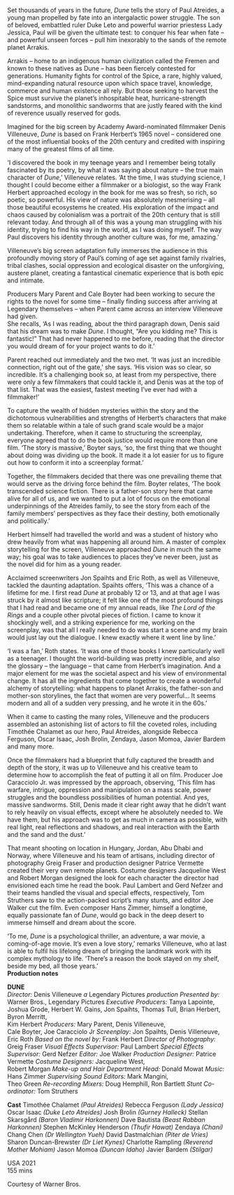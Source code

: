 
Set thousands of years in the future, _Dune_ tells the story of Paul Atreides, a young man propelled by fate into an intergalactic power struggle. The son of beloved, embattled ruler Duke Leto and powerful warrior priestess Lady Jessica, Paul will be given the ultimate test: to conquer his fear when fate – and powerful unseen forces – pull him inexorably to the sands of the remote planet Arrakis.

Arrakis – home to an indigenous human civilization called the Fremen and known to these natives as Dune – has been fiercely contested for generations. Humanity fights for control of the Spice, a rare, highly valued, mind-expanding natural resource upon which space travel, knowledge, commerce and human existence all rely. But those seeking to harvest the Spice must survive the planet’s inhospitable heat, hurricane-strength sandstorms, and monolithic sandworms that are justly feared with the kind of reverence usually reserved for gods.

Imagined for the big screen by Academy Award-nominated filmmaker Denis Villeneuve, _Dune_ is based on Frank Herbert’s 1965 novel – considered one of the most influential books of the 20th century and credited with inspiring many of the greatest films of all time.

‘I discovered the book in my teenage years and I remember being totally fascinated by its poetry, by what it was saying about nature – the true main character of _Dune_,’ Villeneuve relates. ‘At the time, I was studying science, I thought I could become either a filmmaker or a biologist, so the way Frank Herbert approached ecology in the book for me was so fresh, so rich, so poetic, so powerful. His view of nature was absolutely mesmerising – all those beautiful ecosystems he created. His exploration of the impact and chaos caused by colonialism was a portrait of the 20th century that is still relevant today. And through all of this was a young man struggling with his identity, trying to find his way in the world, as I was doing myself. The way Paul discovers his identity through another culture was, for me, amazing.’

Villeneuve’s big screen adaptation fully immerses the audience in this profoundly moving story of Paul’s coming of age set against family rivalries, tribal clashes, social oppression and ecological disaster on the unforgiving, austere planet, creating a fantastical cinematic experience that is both epic and intimate.

Producers Mary Parent and Cale Boyter had been working to secure the rights to the novel for some time – finally finding success after arriving at Legendary themselves – when Parent came across an interview Villeneuve had given.  
She recalls, ‘As I was reading, about the third paragraph down, Denis said that his dream was to make _Dune_. I thought, “Are you kidding me? This is fantastic!” That had never happened to me before, reading that the director you would dream of for your project wants to do it.’

Parent reached out immediately and the two met. ‘It was just an incredible connection, right out of the gate,’ she says. ‘His vision was so clear, so incredible. It’s a challenging book so, at least from my perspective, there were only a few filmmakers that could tackle it, and Denis was at the top of that list. That was the easiest, fastest meeting I’ve ever had with a filmmaker!’

To capture the wealth of hidden mysteries within the story and the dichotomous vulnerabilities and strengths of Herbert’s characters that make them so relatable within a tale of such grand scale would be a major undertaking. Therefore, when it came to structuring the screenplay, everyone agreed that to do the book justice would require more than one film. ‘The story is massive,’ Boyter says, ‘so, the first thing that we thought about doing was dividing up the book. It made it a lot easier for us to figure out how to conform it into a screenplay format.’

Together, the filmmakers decided that there was one prevailing theme that would serve as the driving force behind the film. Boyter relates, ‘The book transcended science fiction. There is a father-son story here that came alive for all of us, and we wanted to put a lot of focus on the emotional underpinnings of the Atreides family, to see the story from each of the family members’ perspectives as they face their destiny, both emotionally and politically.’

Herbert himself had travelled the world and was a student of history who drew heavily from what was happening all around him. A master of complex storytelling for the screen, Villeneuve approached _Dune_ in much the same way; his goal was to take audiences to places they’ve never been, just as the novel did for him as a young reader.

Acclaimed screenwriters Jon Spaihts and Eric Roth, as well as Villeneuve, tackled the daunting adaptation. Spaihts offers, ‘This was a chance of a lifetime for me. I first read _Dune_ at probably 12 or 13, and at that age I was struck by it almost like scripture; it felt like one of the most profound things that I had read and became one of my annual reads, like _The Lord of the Rings_ and a couple other pivotal pieces of fiction. I came to know it shockingly well, and a striking experience for me, working on the screenplay, was that all I really needed to do was start a scene and my brain would just lay out the dialogue. I knew exactly where it went line by line.’

‘I was a fan,’ Roth states. ‘It was one of those books I knew particularly well as a teenager. I thought the world-building was pretty incredible, and also the glossary – the language – that came from Herbert’s imagination. And a major element for me was the societal aspect and his view of environmental change. It has all the ingredients that come together to create a wonderful alchemy of storytelling: what happens to planet Arrakis, the father-son and mother-son storylines, the fact that women are very powerful… It seems modern and all of a sudden very pressing, and he wrote it in the 60s.’

When it came to casting the many roles, Villeneuve and the producers assembled an astonishing list of actors to fill the coveted roles, including Timothée Chalamet as our hero, Paul Atreides, alongside Rebecca Ferguson, Oscar Isaac, Josh Brolin, Zendaya, Jason Momoa, Javier Bardem and many more.

Once the filmmakers had a blueprint that fully captured the breadth and depth of the story, it was up to Villeneuve and his creative team to determine how to accomplish the feat of putting it all on film. Producer Joe Caracciolo Jr. was impressed by the approach, observing, ‘This film has warfare, intrigue, oppression and manipulation on a mass scale, power struggles and the boundless possibilities of human potential. And yes, massive sandworms. Still, Denis made it clear right away that he didn’t want to rely heavily on visual effects, except where he absolutely needed to. We have them, but his approach was to get as much in camera as possible, with real light, real reflections and shadows, and real interaction with the Earth and the sand and the dust.’

That meant shooting on location in Hungary, Jordan, Abu Dhabi and Norway, where Villeneuve and his team of artisans, including director of photography Greig Fraser and production designer Patrice Vermette created their very own remote planets. Costume designers Jacqueline West and Robert Morgan designed the look for each character the director had envisioned each time he read the book. Paul Lambert and Gerd Nefzer and their teams handled the visual and special effects, respectively, Tom Struthers saw to the action-packed script’s many stunts, and editor Joe Walker cut the film. Even composer Hans Zimmer, himself a longtime, equally passionate fan of _Dune_, would go back in the deep desert to immerse himself and dream about the score.

‘To me, _Dune_ is a psychological thriller, an adventure, a war movie, a coming-of-age movie. It’s even a love story,’ remarks Villeneuve, who at last is able to fulfil his lifelong dream of bringing the landmark work with its complex mythology to life. ‘There’s a reason the book stayed on my shelf, beside my bed, all those years.’<br>
**Production notes**<br>


**DUNE**<br>
_Director:_ Denis Villeneuve
_a_ Legendary Pictures _production_
_Presented by:_ Warner Bros., Legendary Pictures
_Executive Producers:_ Tanya Lapointe,  
Joshua Grode, Herbert W. Gains, Jon Spaihts, Thomas Tull, Brian Herbert, Byron Merritt,  
Kim Herbert
_Producers:_ Mary Parent, Denis Villeneuve,  
Cale Boyter, Joe Caracciolo Jr
_Screenplay:_ Jon Spaihts, Denis Villeneuve,  
Eric Roth
_Based on the novel by:_ Frank Herbert
_Director of Photography:_ Greig Fraser
_Visual Effects Supervisor:_ Paul Lambert
_Special Effects Supervisor:_ Gerd Nefzer
_Editor:_ Joe Walker
_Production Designer:_ Patrice Vermette
_Costume Designers:_ Jacqueline West,  
Robert Morgan
_Make-up and Hair Department Head:_ Donald Mowat
_Music:_ Hans Zimmer
_Supervising Sound Editors:_ Mark Mangini,  
Theo Green
_Re-recording Mixers:_ Doug Hemphill, Ron Bartlett
_Stunt Co-ordinator:_ Tom Struthers

**Cast**
Timothée Chalamet _(Paul Atreides)_
Rebecca Ferguson _(Lady Jessica)_
Oscar Isaac _(Duke Leto Atreides)_
Josh Brolin _(Gurney Halleck)_
Stellan Skarsgård _(Baron Vladimir Harkonnen)_
Dave Bautista _(Beast Rabban Harkonnen)_
Stephen McKinley Henderson _(Thufir Hawat)_
Zendaya _(Chani)_
Chang Chen _(Dr Wellington Yueh)_
David Dastmalchian _(Piter de Vries)_
Sharon Duncan-Brewster _(Dr Liet Kynes)_
Charlotte Rampling _(Reverend Mother Mohiam)_
Jason Momoa _(Duncan Idaho)_
Javier Bardem _(Stilgar)_

USA 2021<br>
155 mins<br>

Courtesy of Warner Bros.
<!--stackedit_data:
eyJoaXN0b3J5IjpbLTgwODY1MzE2N119
-->